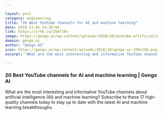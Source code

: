 ```yaml
---

layout: post
category: engineering
title: "20 Best YouTube channels for AI and machine learning"
date: 2018-11-02 14:20:04
link: https://vrhk.co/2Qdf10n
image: https://gengo.ai/wp-content/uploads/2018/10/youtube-artificialintelligence-ml.jpg
domain: gengo.ai
author: "Gengo AI"
icon: https://gengo.ai/wp-content/uploads/2018/10/gengo-ai-150x150.png
excerpt: "What are the most interesting and informative YouTube channels about artificial intelligence (AI) and machine learning? Subscribe to these 17 high-quality channels today to stay up to date with the latest AI and machine learning breakthroughs."

---
```


### 20 Best YouTube channels for AI and machine learning | Gengo AI

What are the most interesting and informative YouTube channels about artificial intelligence (AI) and machine learning? Subscribe to these 17 high-quality channels today to stay up to date with the latest AI and machine learning breakthroughs.